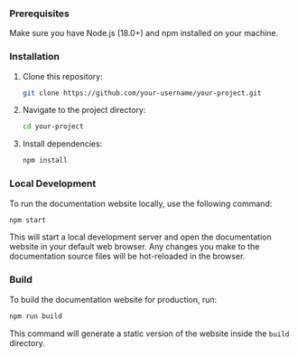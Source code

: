 ### Prerequisites

Make sure you have Node.js (18.0+) and npm installed on your machine.

### Installation

1. Clone this repository:

   ```sh
   git clone https://github.com/your-username/your-project.git
   ```

2. Navigate to the project directory:

   ```sh
   cd your-project
   ```

3. Install dependencies:
   ```sh
   npm install
   ```

### Local Development

To run the documentation website locally, use the following command:

```sh
npm start
```

This will start a local development server and open the documentation website in your default web browser. Any changes you make to the documentation source files will be hot-reloaded in the browser.

### Build

To build the documentation website for production, run:

```sh
npm run build
```

This command will generate a static version of the website inside the `build` directory.
